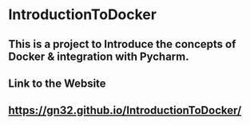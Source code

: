 # IntroductionToDocker

## This is a project to Introduce the concepts of Docker & integration with Pycharm.

## Link to the Website

## https://gn32.github.io/IntroductionToDocker/
